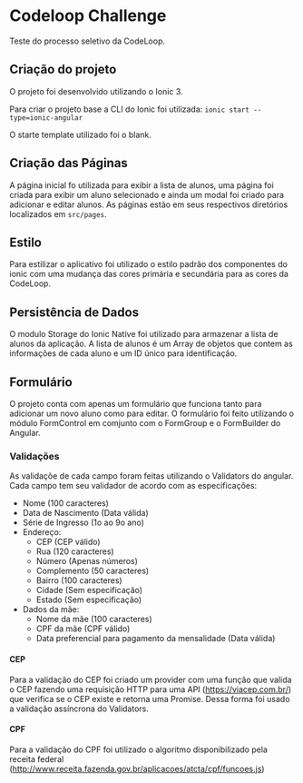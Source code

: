 # Codeloop Challenge

Teste do processo seletivo da CodeLoop.

## Criação do projeto

O projeto foi desenvolvido utilizando o Ionic 3.

Para criar o projeto base a CLI do Ionic foi utilizada:
`ionic start --type=ionic-angular`

O starte template utilizado foi o blank.

## Criação das Páginas

A página inicial fo utilizada para exibir a lista de alunos, uma página foi criada para exibir um aluno selecionado e ainda um modal foi criado para adicionar e editar alunos.
As páginas estão em seus respectivos diretórios localizados em `src/pages`.

## Estilo

Para estilizar o aplicativo foi utilizado o estilo padrão dos componentes do ionic com uma mudança das cores primária e secundária para as cores da CodeLoop.

## Persistência de Dados

O modulo Storage do Ionic Native foi utilizado para armazenar a lista de alunos da aplicação.
A lista de alunos é um Array de objetos que contem as informações de cada aluno e um ID único para identificação.

## Formulário

O projeto conta com apenas um formulário que funciona tanto para adicionar um novo aluno como para editar.
O formulário foi feito utilizando o módulo FormControl em comjunto com o FormGroup e o FormBuilder do Angular.

### Validações

As validaçõe de cada campo foram feitas utilizando o Validators do angular.
Cada campo tem seu validador de acordo com as especificações:

- Nome (100 caracteres)
- Data de Nascimento (Data válida)
- Série de Ingresso (1o ao 9o ano)
- Endereço:
  - CEP (CEP válido)
  - Rua (120 caracteres)
  - Número (Apenas números)
  - Complemento (50 caracteres)
  - Bairro (100 caracteres)
  - Cidade (Sem especificação)
  - Estado (Sem especificação)
- Dados da mãe:
  - Nome da mãe (100 caracteres)
  - CPF da mãe (CPF válido)
  - Data preferencial para pagamento da mensalidade (Data válida)

#### CEP

Para a validação do CEP foi criado um provider com uma função que valida o CEP fazendo uma requisição HTTP para uma API (https://viacep.com.br/) que verifica se o CEP existe e retorna uma Promise.
Dessa forma foi usado a validação assíncrona do Validators.

#### CPF

Para a validação do CPF foi utilizado o algoritmo disponibilizado pela receita federal (http://www.receita.fazenda.gov.br/aplicacoes/atcta/cpf/funcoes.js)

